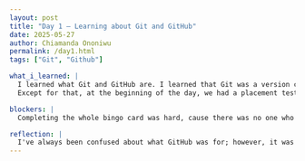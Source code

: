 ```yaml
---
layout: post
title: "Day 1 – Learning about Git and GitHub"
date: 2025-05-27
author: Chiamanda Ononiwu
permalink: /day1.html
tags: ["Git", "Github"]

what_i_learned: |
  I learned what Git and GitHub are. I learned that Git was a version control flow system, and GitHub was an online platform used to access Git. I also learned about some Git commands such as clone, pull, push, add, and commit. I learned what conflicts are (when 2 or more people push something to the same lines) and how to avoid them.   
  Except for that, at the beginning of the day, we had a placement test for Python, which I think I did pretty decent on. There was also a speed bingo game to get to know other people. It was pretty fun.

blockers: |
  Completing the whole bingo card was hard, cause there was no one who was afraid of heights.

reflection: |
  I've always been confused about what GitHub was for; however, it was clarified to me during the meeting.
---
```

